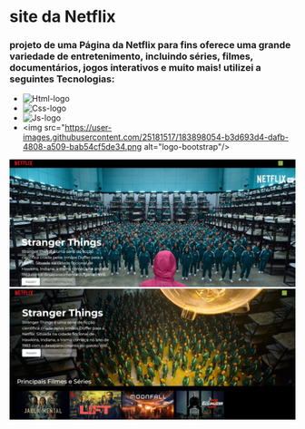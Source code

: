 <h1>site  da Netflix</h1>

<h3> projeto de uma Página da Netflix  para  fins oferece uma grande variedade de entretenimento, incluindo séries, filmes, documentários, jogos interativos e muito mais!
utilizei a seguintes Tecnologias:</h3>

- <img src="https://img.shields.io/badge/HTML5-E34F26?style=for-the-badge&logo=html5&logoColor=white" alt="Html-logo"/>
- <img src="https://img.shields.io/badge/CSS3-1572B6?style=for-the-badge&logo=css3&logoColor=white" alt="Css-logo"/>
- <img src="https://img.shields.io/badge/JavaScript-F7DF1E?style=for-the-badge&logo=javascript&logoColor=black" alt="Js-logo"/>
- <img src="https://user-images.githubusercontent.com/25181517/183898054-b3d693d4-dafb-4808-a509-bab54cf5de34.png alt="logo-bootstrap"/>



<img src= "https://github.com/leonardosantos10/Netflix/blob/main/img/Captura.desktop1.png?raw=true"/>

<img src= "https://github.com/leonardosantos10/Netflix/blob/main/img/Captura.desktop2.png?raw=true"/>


